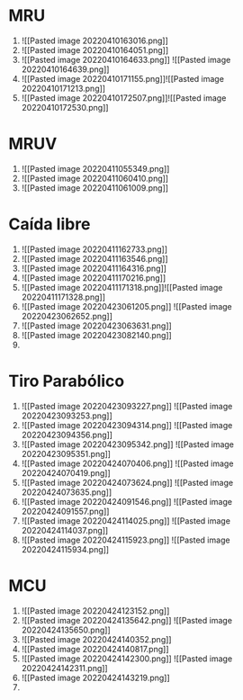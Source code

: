 # MRU
1. ![[Pasted image 20220410163016.png]] 
2. ![[Pasted image 20220410164051.png]]
3. ![[Pasted image 20220410164633.png]] ![[Pasted image 20220410164639.png]]
4. ![[Pasted image 20220410171155.png]]![[Pasted image 20220410171213.png]]
5. ![[Pasted image 20220410172507.png]]![[Pasted image 20220410172530.png]]














# MRUV
1. ![[Pasted image 20220411055349.png]]
2. ![[Pasted image 20220411060410.png]]
3. ![[Pasted image 20220411061009.png]]







# Caída libre 
1. ![[Pasted image 20220411162733.png]]
2. ![[Pasted image 20220411163546.png]]
3. ![[Pasted image 20220411164316.png]]
4. ![[Pasted image 20220411170216.png]]
5. ![[Pasted image 20220411171318.png]]![[Pasted image 20220411171328.png]]
6. ![[Pasted image 20220423061205.png]] ![[Pasted image 20220423062652.png]]
7. ![[Pasted image 20220423063631.png]]
8. ![[Pasted image 20220423082140.png]]
9. 



# Tiro Parabólico
1. ![[Pasted image 20220423093227.png]] ![[Pasted image 20220423093253.png]]
2. ![[Pasted image 20220423094314.png]] ![[Pasted image 20220423094356.png]]
3. ![[Pasted image 20220423095342.png]] ![[Pasted image 20220423095351.png]]
4. ![[Pasted image 20220424070406.png]] ![[Pasted image 20220424070419.png]]
5. ![[Pasted image 20220424073624.png]] ![[Pasted image 20220424073635.png]]
6. ![[Pasted image 20220424091546.png]] ![[Pasted image 20220424091557.png]]  
7. ![[Pasted image 20220424114025.png]] ![[Pasted image 20220424114037.png]]
8. ![[Pasted image 20220424115923.png]] ![[Pasted image 20220424115934.png]] 

# MCU
1. ![[Pasted image 20220424123152.png]]
2. ![[Pasted image 20220424135642.png]] ![[Pasted image 20220424135650.png]]
3. ![[Pasted image 20220424140352.png]] 
4. ![[Pasted image 20220424140817.png]] 
5. ![[Pasted image 20220424142300.png]] ![[Pasted image 20220424142311.png]]
6. ![[Pasted image 20220424143219.png]]
7. 


